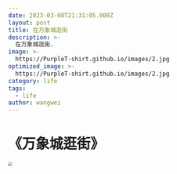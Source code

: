 ```yaml
---
date: 2023-03-08T21:31:05.000Z
layout: post
title: 在万象城逛街
description: >-
  在万象城逛街.
image: >-
  https://PurpleT-shirt.github.io/images/2.jpg
optimized_image: >-
  https://PurpleT-shirt.github.io/images/2.jpg
category: life
tags:
  - life
author: wangwei
---
```


# 《万象城逛街》

<img src="https://PurpleT-shirt.github.io/images/20230309160505_万象城吃凑凑火锅.jpg" style="zoom:50%;" />

